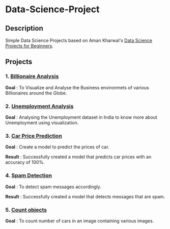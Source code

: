 # Data-Science-Project
## Description
Simple Data Science Projects based on Aman Kharwal's [Data Science Projects for Beginners](https://amankharwal.medium.com/130-machine-learning-projects-solved-and-explained-605d188fb392).

## Projects

### 1. [Billionaire Analysis](Code/Billionaire%20Analysis.ipynb)
**Goal** : To Visualize and Analyse the Business environmets of various Billionaires around the Globe.

### 2. [Unemployment Analysis](Code/Unemployment%20Analysis.ipynb)
**Goal** : Analysing the Unemployment dataset in India to know more about Unemployment using visualization.

### 3. [Car Price Prediction](Code/Car%20Price%20Prediction.ipynb) 
**Goal** : Create a model to predict the prices of car.

**Result** : Successfully created a model that predicts car prices with an accuracy of 100%. 
### 4. [Spam Detection](Code/Spam%20Detection.ipynb)
**Goal** : To detect spam messages accordingly.

**Result** : Successfully created a model that detects messages that are spam.
### 5. [Count objects](Code/Count%20objects.ipynb)
**Goal** : To count number of cars in an image containing various images.

